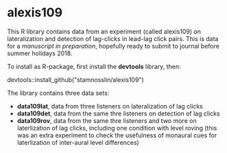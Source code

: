 # alexis109
This R library contains data from an experiment (called alexis109) on lateralization and detection of lag-clicks in lead-lag click pairs. This is data for a *manuscript in preparation*, hopefully ready to submit to journal before summer holidays 2018.  

To install as R-package, first install the **devtools** library, then:  

devtools::install_github("stamnosslin/alexis109")

The library contains three data sets:

+ **data109lat**, data from three listeners on lateralization of lag clicks
+ **data109det**, data from the same thre listeners on detection of lag clicks
+ **data109rov**, data from the same thre listeners and two more on laterlization of lag clicks, including one condition with level roving (this was an extra experiment to check the usefulness of monaural cues for laterlization of inter-aural level differences)

